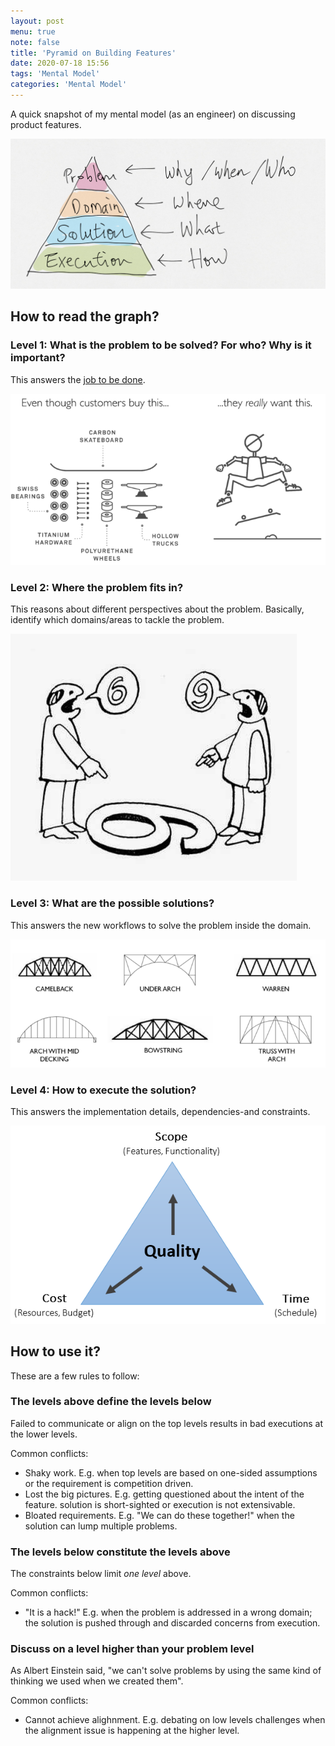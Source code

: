 ```yaml
---
layout: post
menu: true
note: false
title: 'Pyramid on Building Features'
date: 2020-07-18 15:56
tags: 'Mental Model'
categories: 'Mental Model'
---
```


A quick snapshot of my mental model (as an engineer) on discussing product features.

![Discussion Pyramid](/images/2020/07/discussion-pyramid.png)

## How to read the graph?

### Level 1: What is the problem to be solved? For who? Why is it important?

This answers the [job to be done](https://jtbd.info/2-what-is-jobs-to-be-done-jtbd-796b82081cca).

![The designers at intercom (intercom.com) use this illustration to show what is, and isn’t, important to customers.](/images/2020/07/jobs-to-be-done.png)

### Level 2: Where the problem fits in?

This reasons about different perspectives about the problem. Basically, identify which domains/areas to tackle the problem.

![Six or Nine](/images/2020/07/different-perspectives.jpeg)

### Level 3: What are the possible solutions?

This answers the new workflows to solve the problem inside the domain.

![Design Alternatives for a Bridge](/images/2020/07/bridge-design-alternatives.PNG)

### Level 4: How to execute the solution?

This answers the implementation details, dependencies-and constraints.

![Iron Triangle of Constraints](/images/2020/07/constraints-triangle.png)

## How to use it?

These are a few rules to follow:

### The levels above define the levels below

Failed to communicate or align on the top levels results in bad executions at the lower levels.

Common conflicts:

- Shaky work. E.g. when top levels are based on one-sided assumptions or the requirement is competition driven.
- Lost the big pictures. E.g. getting questioned about the intent of the feature. solution is short-sighted or execution is not extensivable.
- Bloated requirements. E.g. "We can do these together!" when the solution can lump multiple problems.

### The levels below constitute the levels above

The constraints below limit *one level* above.

Common conflicts:

- "It is a hack!" E.g. when the problem is addressed in a wrong domain; the solution is pushed through and discarded concerns from execution.

### Discuss on a level higher than your problem level

As Albert Einstein said, "we can't solve problems by using the same kind of thinking we used when we created them".

Common conflicts:

- Cannot achieve alighnment. E.g. debating on low levels challenges when the alignment issue is happening at the higher level.
